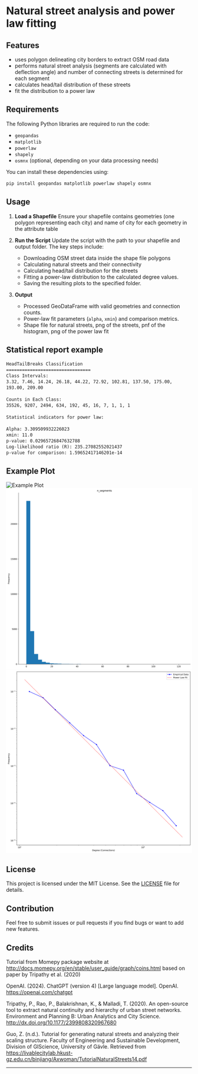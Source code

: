 # Natural street analysis and power law fitting 


## Features

- uses polygon delineating city borders to extract OSM road data
- performs natural street analysis (segments are calculated with deflection angle) and number of connecting streets is determined for each segment
- calculates head/tail distribution of these streets
- fit the distribution to a power law

## Requirements

The following Python libraries are required to run the code:

- `geopandas`
- `matplotlib`
- `powerlaw`
- `shapely`
- `osmnx` (optional, depending on your data processing needs)

You can install these dependencies using:

```bash
pip install geopandas matplotlib powerlaw shapely osmnx
```

## Usage

1. **Load a Shapefile**
   Ensure your shapefile contains geometries (one polygon representing each city) and name of city for each geometry in the attribute table

2. **Run the Script**
   Update the script with the path to your shapefile and output folder. The key steps include:

   - Downloading OSM street data inside the shape file polygons
   - Calculating natural streets and their connectivity
   - Calculating head/tail distribution for the streets
   - Fitting a power-law distribution to the calculated degree values.
   - Saving the resulting plots to the specified folder.

3. **Output**
   - Processed GeoDataFrame with valid geometries and connection counts.
   - Power-law fit parameters (`alpha`, `xmin`) and comparison metrics.
   - Shape file for natural streets, png of the streets, pnf of the histogram, png of the power law fit

## Statistical report example

```
HeadTailBreaks Classification
================================
Class Intervals:
3.32, 7.46, 14.24, 26.18, 44.22, 72.92, 102.81, 137.50, 175.00, 193.00, 209.00

Counts in Each Class:
35526, 9207, 2494, 634, 192, 45, 16, 7, 1, 1, 1

Statistical indicators for power law:

Alpha: 3.309509932226023
xmin: 11.0
p-value: 0.02965726847632788
Log-likelihood ratio (R): 235.27082552021437
p-value for comparison: 1.59652417146201e-14
```

## Example Plot

![Example Plot](figure_Bandung.png)
![Example Plot](histogram_0.png)
![Example Plot](power_Yogyakarta.png)

## License

This project is licensed under the MIT License. See the [LICENSE](LICENSE) file for details.

## Contribution

Feel free to submit issues or pull requests if you find bugs or want to add new features.

## Credits

Tutorial from Momepy package website at http://docs.momepy.org/en/stable/user_guide/graph/coins.html based on paper by Tripathy et al. (2020)

OpenAI. (2024). ChatGPT (version 4) [Large language model]. OpenAI. https://openai.com/chatgpt

Tripathy, P., Rao, P., Balakrishnan, K., & Malladi, T. (2020). An open-source tool to extract natural continuity and hierarchy of urban street networks. Environment and Planning B: Urban Analytics and City Science. http://dx.doi.org/10.1177/2399808320967680

Guo, Z. (n.d.). Tutorial for generating natural streets and analyzing their scaling structure. Faculty of Engineering and Sustainable Development, Division of GIScience, University of Gävle. Retrieved from https://livablecitylab.hkust-gz.edu.cn/binjiang/Axwoman/TutorialNaturalStreets14.pdf

---

